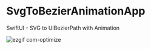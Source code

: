 # SvgToBezierAnimationApp
SwiftUI - SVG to UIBezierPath with Animation


![ezgif com-optimize](https://user-images.githubusercontent.com/64682028/87479267-75c59d80-c62b-11ea-88f0-ce69a0bfa9b0.gif)
